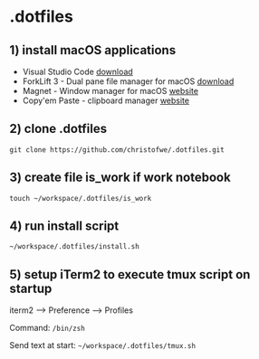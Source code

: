 # .dotfiles


## 1) install macOS applications
- Visual Studio Code [download](https://code.visualstudio.com/download)
- ForkLift 3 - Dual pane file manager for macOS [download](https://binarynights.com/)
- Magnet - Window manager for macOS [website](http://magnet.crowdcafe.com/)
- Copy'em Paste - clipboard manager [website](http://apprywhere.com/copy-em-paste.html)

## 2) clone .dotfiles
`git clone https://github.com/christofwe/.dotfiles.git`

## 3) create file is_work if work notebook
`touch ~/workspace/.dotfiles/is_work`

## 4) run install script
`~/workspace/.dotfiles/install.sh`

## 5) setup iTerm2 to execute tmux script on startup
iterm2 --> Preference --> Profiles

Command: `/bin/zsh`

Send text at start: `~/workspace/.dotfiles/tmux.sh`
